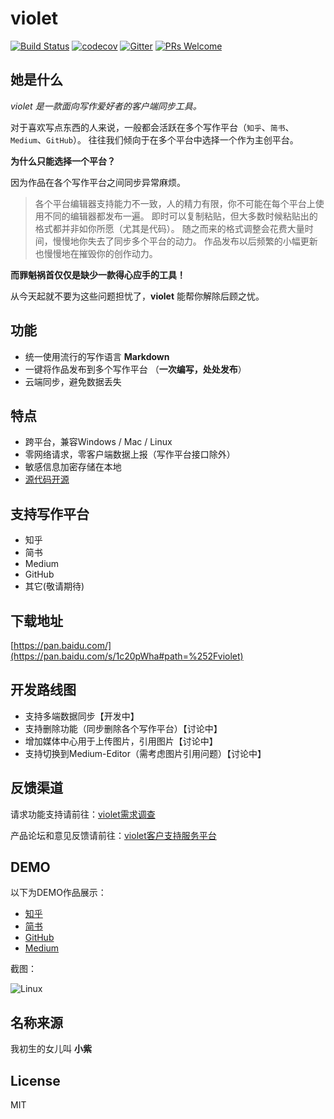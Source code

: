 # violet

[![Build Status](https://semaphoreci.com/api/v1/damngoto/violet/branches/master/badge.svg)](https://semaphoreci.com/damngoto/violet)
[![codecov](https://codecov.io/gh/simongfxu/violet/branch/master/graph/badge.svg)](https://codecov.io/gh/simongfxu/violet)
[![Gitter](https://badges.gitter.im/simongfxu/violet.svg)](https://gitter.im/simongfxu/violet?utm_source=badge&utm_medium=badge&utm_campaign=pr-badge)
[![PRs Welcome](https://img.shields.io/badge/PRs-welcome-brightgreen.svg?style=flat-square)](http://makeapullrequest.com)

## 她是什么

*violet 是一款面向写作爱好者的客户端同步工具。*

对于喜欢写点东西的人来说，一般都会活跃在多个写作平台（`知乎`、`简书`、`Medium`、`GitHub`）。
往往我们倾向于在多个平台中选择一个作为主创平台。

**为什么只能选择一个平台？**

因为作品在各个写作平台之间同步异常麻烦。

> 各个平台编辑器支持能力不一致，人的精力有限，你不可能在每个平台上使用不同的编辑器都发布一遍。
即时可以复制粘贴，但大多数时候粘贴出的格式都并非如你所愿（尤其是代码）。
随之而来的格式调整会花费大量时间，慢慢地你失去了同步多个平台的动力。
作品发布以后频繁的小幅更新也慢慢地在摧毁你的创作动力。

**而罪魁祸首仅仅是缺少一款得心应手的工具！**

从今天起就不要为这些问题担忧了，**violet** 能帮你解除后顾之忧。

## 功能

 * 统一使用流行的写作语言 **Markdown**
 * 一键将作品发布到多个写作平台 （**一次编写，处处发布**）
 * 云端同步，避免数据丢失

## 特点

 * 跨平台，兼容Windows / Mac / Linux
 * 零网络请求，零客户端数据上报（写作平台接口除外）
 * 敏感信息加密存储在本地
 * [源代码开源](https://github.com/simongfxu/violet)

## 支持写作平台

 * 知乎
 * 简书
 * Medium
 * GitHub
 * 其它(敬请期待)

## 下载地址

[https://pan.baidu.com/](https://pan.baidu.com/s/1c20pWha#path=%252Fviolet)

## 开发路线图

- 支持多端数据同步【开发中】
- 支持删除功能（同步删除各个写作平台）【讨论中】
- 增加媒体中心用于上传图片，引用图片【讨论中】
- 支持切换到Medium-Editor（需考虑图片引用问题）【讨论中】

## 反馈渠道

请求功能支持请前往：[violet需求调查](https://jinshuju.net/f/2yctZ5?x_field_1=github)

产品论坛和意见反馈请前往：[violet客户支持服务平台](https://violet.kf5.com/hc/)

## DEMO

以下为DEMO作品展示：

- [知乎](https://zhuanlan.zhihu.com/p/21376171?refer=reduxis)
- [简书](http://www.jianshu.com/p/d93ca8b61355)
- [GitHub](https://github.com/simongfxu/simongfxu.github.com/issues/101)
- [Medium](https://medium.com/@damngoto/violet-%E5%80%BC%E5%BE%97%E4%B8%80%E8%AF%95%E7%9A%84%E5%86%99%E4%BD%9C%E5%90%8C%E6%AD%A5%E5%B0%8F%E5%8A%A9%E6%89%8B-2fbd2799cea4)

截图：

![Linux](https://pic2.zhimg.com/153f8d8cda1d4b7b95e53e3375c26fc3_r.png)

## 名称来源

我初生的女儿叫 **小紫**

## License

MIT

